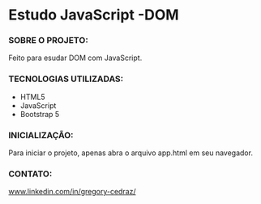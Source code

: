 # Estudo JavaScript -DOM

### SOBRE O PROJETO:
Feito para esudar DOM com JavaScript.

### TECNOLOGIAS UTILIZADAS:
* HTML5
* JavaScript
* Bootstrap 5

### INICIALIZAÇÃO:
Para iniciar o projeto, apenas abra o arquivo app.html em seu navegador.

### CONTATO:
www.linkedin.com/in/gregory-cedraz/
